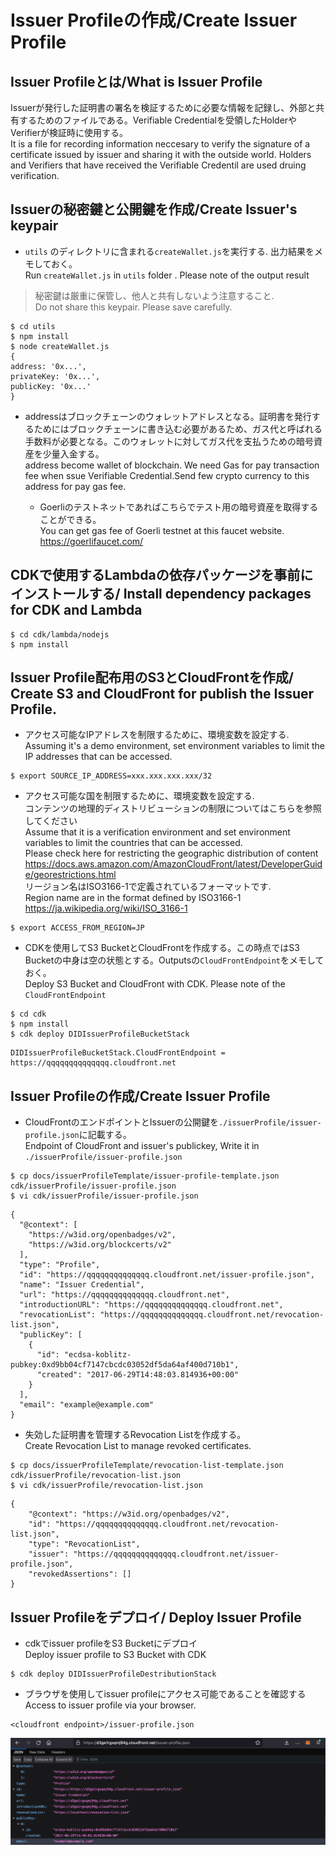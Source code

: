 Issuer Profileの作成/Create Issuer Profile
===

## Issuer Profileとは/What is Issuer Profile
Issuerが発行した証明書の署名を検証するために必要な情報を記録し、外部と共有するためのファイルである。Verifiable Credentialを受領したHolderやVerifierが検証時に使用する。  
It is a file for recording information neccesary to verify the signature of a certificate issued by issuer and sharing it with the outside world. 
Holders and Verifiers that have received the Verifiable Credentil are used druing verification.

## Issuerの秘密鍵と公開鍵を作成/Create Issuer's keypair

- `utils` のディレクトリに含まれる`createWallet.js`を実行する. 出力結果をメモしておく。  
Run `createWallet.js` in `utils` folder . Please note of the output result

> 秘密鍵は厳重に保管し、他人と共有しないよう注意すること.   
Do not share this keypair. Please save carefully.


```
$ cd utils
$ npm install
$ node createWallet.js 
{
address: '0x...',
privateKey: '0x...',
publicKey: '0x...'
}
```

- addressはブロックチェーンのウォレットアドレスとなる。証明書を発行するためにはブロックチェーンに書き込む必要があるため、ガス代と呼ばれる手数料が必要となる。このウォレットに対してガス代を支払うための暗号資産を少量入金する。  
address become wallet of blockchain. We need Gas for pay transaction fee when ssue Verifiable Credential.Send few crypto currency to this address for pay gas fee.

  - Goerliのテストネットであればこちらでテスト用の暗号資産を取得することができる。  
  You can get gas fee of Goerli testnet at this faucet website.  
    https://goerlifaucet.com/

## CDKで使用するLambdaの依存パッケージを事前にインストールする/ Install dependency packages for CDK and Lambda
```
$ cd cdk/lambda/nodejs
$ npm install
```

## Issuer Profile配布用のS3とCloudFrontを作成/ Create S3 and CloudFront for publish the Issuer Profile.

- アクセス可能なIPアドレスを制限するために、環境変数を設定する.  
Assuming it's a demo environment, set environment variables to limit the IP addresses that can be accessed.
```
$ export SOURCE_IP_ADDRESS=xxx.xxx.xxx.xxx/32
```

- アクセス可能な国を制限するために、環境変数を設定する.  
コンテンツの地理的ディストリビューションの制限についてはこちらを参照してください  
Assume that it is a verification environment and set environment variables to limit the countries that can be accessed.  
Please check here for restricting the geographic distribution of content  
https://docs.aws.amazon.com/AmazonCloudFront/latest/DeveloperGuide/georestrictions.html  
リージョン名はISO3166-1で定義されているフォーマットです.  
Region name are in the format defined by ISO3166-1
https://ja.wikipedia.org/wiki/ISO_3166-1

```
$ export ACCESS_FROM_REGION=JP
```

- CDKを使用してS3 BucketとCloudFrontを作成する。この時点ではS3 Bucketの中身は空の状態とする。Outputsの`CloudFrontEndpoint`をメモしておく。  
Deploy S3 Bucket and CloudFront with CDK. Please note of the `CloudFrontEndpoint`

```
$ cd cdk
$ npm install
$ cdk deploy DIDIssuerProfileBucketStack
```

```
DIDIssuerProfileBucketStack.CloudFrontEndpoint = https://qqqqqqqqqqqqqq.cloudfront.net
```


## Issuer Profileの作成/Create Issuer Profile

- CloudFrontのエンドポイントとIssuerの公開鍵を`./issuerProfile/issuer-profile.json`に記載する。  
Endpoint of CloudFront and issuer's publickey, Write it in `./issuerProfile/issuer-profile.json`
```
$ cp docs/issuerProfileTemplate/issuer-profile-template.json cdk/issuerProfile/issuer-profile.json
$ vi cdk/issuerProfile/issuer-profile.json
```
```
{
  "@context": [
    "https://w3id.org/openbadges/v2",
    "https://w3id.org/blockcerts/v2"
  ],
  "type": "Profile",
  "id": "https://qqqqqqqqqqqqqq.cloudfront.net/issuer-profile.json",
  "name": "Issuer Credential",
  "url": "https://qqqqqqqqqqqqqq.cloudfront.net",
  "introductionURL": "https://qqqqqqqqqqqqqq.cloudfront.net",
  "revocationList": "https://qqqqqqqqqqqqqq.cloudfront.net/revocation-list.json",
  "publicKey": [
    {
      "id": "ecdsa-koblitz-pubkey:0xd9bb04cf7147cbcdc03052df5da64af400d710b1",
      "created": "2017-06-29T14:48:03.814936+00:00"
    }
  ],
  "email": "example@example.com"
}
```


- 失効した証明書を管理するRevocation Listを作成する。  
Create Revocation List to manage revoked certificates.

```
$ cp docs/issuerProfileTemplate/revocation-list-template.json cdk/issuerProfile/revocation-list.json
$ vi cdk/issuerProfile/revocation-list.json
```
```
{
    "@context": "https://w3id.org/openbadges/v2",
    "id": "https://qqqqqqqqqqqqqq.cloudfront.net/revocation-list.json",
    "type": "RevocationList",
    "issuer": "https://qqqqqqqqqqqqqq.cloudfront.net/issuer-profile.json",
    "revokedAssertions": []
}
```


## Issuer Profileをデプロイ/ Deploy Issuer Profile

- cdkでissuer profileをS3 Bucketにデプロイ  
Deploy issuer profile to S3 Bucket with CDK
```
$ cdk deploy DIDIssuerProfileDestributionStack
```

- ブラウザを使用してissuer profileにアクセス可能であることを確認する  
Access to issuer profile via your browser.

```
<cloudfront endpoint>/issuer-profile.json
```

![issuer profile via browser](../images/issuer_profile.png)